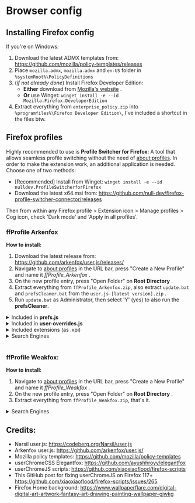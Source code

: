 # Browser config

## Installing Firefox config
If you're on Windows:
1. Download the latest ADMX templates from: https://github.com/mozilla/policy-templates/releases
2. Place `mozilla.admx`, `mozilla.admx` and `en-US` folder in `%systemRoot%\PolicyDefinitions`
3. (*if not already done*) Install Firefox Developer Edition:
    * **Either** download from [Mozilla's website](https://www.mozilla.org/en-US/firefox/all/#product-desktop-developer) .
    * **Or** use Winget: `winget install -e --id Mozilla.Firefox.DeveloperEdition`
4. Extract everything from `enterprise_policy.zip` into `%programfiles%\Firefox Developer Edition\`, I've included a shortcut in the files btw.

## Firefox profiles
Highly recommended to use is **Profile Switcher for Firefox**: A tool that allows seamless profile switching without the need of [about:profiles](about:profiles). In order to make the extension work, an additional application is needed. Choose one of two methods:
- [Recommended] Install from Winget: `winget install -e --id nulldev.ProfileSwitcherforFirefox`
- Download the latest x64.msi from: https://github.com/null-dev/firefox-profile-switcher-connector/releases

Then from within any Firefox profile > Extension icon > Manage profiles > Cog icon, check 'Dark mode' and 'Apply in all profiles'.

### ffProfile Arkenfox
**How to install:**
1. Download the latest release from: https://github.com/arkenfox/user.js/releases/
2. Navigate to [about:profiles](about:profiles) in the URL bar, press "Create a New Profile" and name it *ffProfile_Arkenfox* .
3. On the new profile entry, press "Open Folder" on **Root Directory** .
4. Extract everything from `ffProfile_Arkenfox.zip`, also extract `update.bat` and `prefsCleaner.bat` from the `user.js-[latest version].zip` .
5. Run `update.bat` as Administrator, then select 'Y' (yes) to also run the **prefsCleaner**.

<details>
  <summary>Included in <b>prefs.js</b></summary>

  ```
    My preferred UI preset.
  ```
</details>
<details>
  <summary>Included in <b>user-overrides.js</b></summary>

  ```
    Re-enabled URL-bar live search suggestions.
    Starting page and new tabs set to `about:home`
    Disabled Sanitize On Shutdown
    Disabled websites from requesting Geo and XR access
    Disabled RFP (ResistFingerPrinting)
    Don't disable WebGL (pointless to do when not using RFP)
    Enabled DRM-content
    Disable raw TCP socket support (mozTCPSocket)
    Don't monitor OS online/offline connection state
    Disallow NTLMv1 unless through HTTPS
    Some anti-breakage settings to Arkenfox user.js
    Enabled Encrypted client Hello
    Disabled vulnerable ciphers
    UserChromeCSS settings
  ```
</details>
<details>
  <summary>Included extensions (as .xpi)</summary>

  ```
    CookiesAutoDelete (doesn't work that great with Multi-Account Container)
    Canvas Blocker (compensate for disabling RFP)
    LibRedirect (redirects popular webservices to alternative front-ends)
    Skip Redirects (skips redirect-URLs)
  ```
</details>
<details>
  <summary>Search Engines</summary>

  ```
    Default: Startpage.com
    Added: SearXNG NicFab
    Added: Chocolatey package search
    Added: RSWiki
  ```
</details>
<br>

### ffProfile Weakfox:
**How to install:**
1. Navigate to [about:profiles](about:profiles) in the URL bar, press "Create a New Profile" and name it *ffProfile_Weakfox* .
2. On the new profile entry, press "Open Folder" on **Root Directory** .
3. Extract everything from `ffProfile_Weakfox.zip`, that's it.

<details>
  <summary>Search Engines</summary>

  ```
    UserChromeCSS
    Search Engine preset: Same as ffProfile Arkenfox
  ```
</details>

## Credits:
- Narsil user.js: https://codeberg.org/Narsil/user.js
- Arkenfox user.js: https://github.com/arkenfox/user.js/
- Mozilla policy templates: https://github.com/mozilla/policy-templates
- userChromeCSS Elegantfox: https://github.com/ayushhroyy/elegantfox
- userChromeJS scripts: https://github.com/xiaoxiaoflood/firefox-scripts
- This GitHub post for fixing userChromeJS on Firefox 117+ https://github.com/xiaoxiaoflood/firefox-scripts/issues/265
- Firefox Home background: https://www.wallpaperflare.com/digital-digital-art-artwork-fantasy-art-drawing-painting-wallpaper-gjwkg